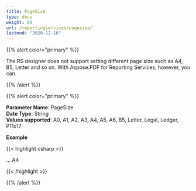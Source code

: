 ```yaml
---
title: PageSize
type: docs
weight: 60
url: /reportingservices/pagesize/
lastmod: "2020-12-16"
---
```


{{% alert color="primary" %}}

The RS designer does not support setting different page size such as A4, B5, Letter and so on. With Aspose.PDF for Reporting Services, however, you can.

{{% /alert %}}

{{% alert color="primary" %}}

**Parameter Name**: PageSize  
**Date Type**: String  
**Values supported**: A0, A1, A2, A3, A4, A5, A6, B5, Letter, Legal, Ledger, P11x17  

**Example**

{{< highlight csharp >}}

<Render>
...
<Extension Name="APPDF" Type=" Aspose.PDF.ReportingServices.Renderer, Aspose.PDF.ReportingServices">
<Configuration>
<PageSize >A4</PageSize>
</Configuration>
</Extension>
</Render>

{{< /highlight >}}

{{% /alert %}}
